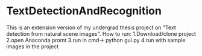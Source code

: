 # TextDetectionAndRecognition

This is an extension version of my undergrad thesis project on "Text detection from natural scene images".
How to run:
1.Download/clone project
2.open Anaconda promt
3.run in cmd-> python gui.py
4.run with sample images in the project

